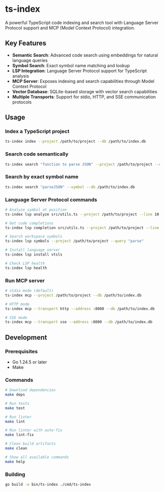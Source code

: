 # ts-index

A powerful TypeScript code indexing and search tool with Language Server Protocol support and MCP (Model Context Protocol) integration.

## Key Features

- **Semantic Search**: Advanced code search using embeddings for natural language queries
- **Symbol Search**: Exact symbol name matching and lookup
- **LSP Integration**: Language Server Protocol support for TypeScript analysis
- **MCP Server**: Exposes indexing and search capabilities through Model Context Protocol
- **Vector Database**: SQLite-based storage with vector search capabilities
- **Multiple Transports**: Support for stdio, HTTP, and SSE communication protocols

## Usage

### Index a TypeScript project

```bash
ts-index index --project /path/to/project --db /path/to/index.db
```

### Search code semantically

```bash
ts-index search "function to parse JSON" --project /path/to/project --db /path/to/index.db
```

### Search by exact symbol name

```bash
ts-index search "parseJSON" --symbol --db /path/to/index.db
```

### Language Server Protocol commands

```bash
# Analyze symbol at position
ts-index lsp analyze src/utils.ts --project /path/to/project --line 10 --character 5

# Get code completions
ts-index lsp completion src/utils.ts --project /path/to/project --line 10 --character 5

# Search workspace symbols
ts-index lsp symbols --project /path/to/project --query "parse"

# Install language server
ts-index lsp install vtsls

# Check LSP health
ts-index lsp health
```

### Run MCP server

```bash
# stdio mode (default)
ts-index mcp --project /path/to/project --db /path/to/index.db

# HTTP mode
ts-index mcp --transport http --address :8080 --db /path/to/index.db

# SSE mode
ts-index mcp --transport sse --address :8080 --db /path/to/index.db
```

## Development

### Prerequisites

- Go 1.24.5 or later
- Make

### Commands

```bash
# Download dependencies
make deps

# Run tests
make test

# Run linter
make lint

# Run linter with auto-fix
make lint-fix

# Clean build artifacts
make clean

# Show all available commands
make help
```

### Building

```bash
go build -o bin/ts-index ./cmd/ts-index
```
